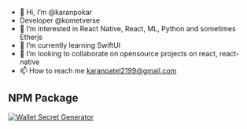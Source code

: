 - 👋 Hi, I’m @karanpokar
- Developer @kometverse
- 👀 I’m interested in React Native, React, ML, Python and sometimes Etherjs
- 🌱 I’m currently learning SwiftUI
- 💞️ I’m looking to collaborate on opensource projects on react, react-native
- 📫 How to reach me karanpatel2199@gmail.com




## NPM Package

[![Wallet Secret Generator ](https://github-readme-stats.vercel.app/api/pin/?username=karanpokar&repo=wallet-secret-generator)](https://github.com/karanpokar/wallet-secret-generator)

<!---
karanpokar/karanpokar is a ✨ special ✨ repository because its `README.md` (this file) appears on your GitHub profile.
You can click the Preview link to take a look at your changes.
--->
